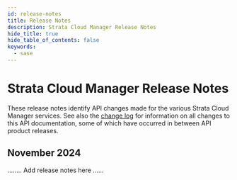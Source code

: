 ```yaml
---
id: release-notes
title: Release Notes
description: Strata Cloud Manager Release Notes
hide_title: true
hide_table_of_contents: false
keywords:
  - sase
---
```


# Strata Cloud Manager Release Notes

These release notes identify API changes made for the various Strata Cloud Manager services. See
also the [change log](/scm/docs/release-notes/changelog) for information on all changes to this API
documentation, some of which have occurred in between API product releases.

## November 2024

........ Add release notes here ......
